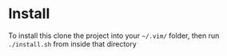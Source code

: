 Install
=======

To install this clone the project into your `~/.vim/` folder, then run `./install.sh` from inside that directory
